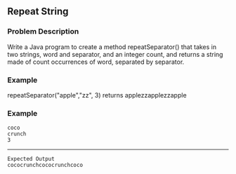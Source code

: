 ## Repeat String

### Problem Description
Write a Java program to create a method repeatSeparator() that takes in two strings, word and separator, and an integer count, and returns a string made of count occurrences of word, separated by separator.

### Example
repeatSeparator("apple","zz", 3) returns applezzapplezzapple

### Example
    coco
    crunch
    3
----
    Expected Output
    cococrunchcococrunchcoco